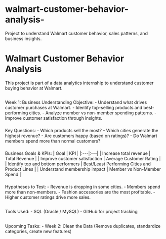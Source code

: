 # walmart-customer-behavior-analysis-
Project to understand Walmart customer behavior, sales patterns, and  business insights.

# Walmart Customer Behavior Analysis 
This project is part of a data analytics internship to understand customer buying behavior at Walmart. 
##      
###         
Week 1: Business Understanding 
Objective: - Understand what drives customer purchases at Walmart. - Identify top-selling products and best-performing cities. - Analyze member vs non-member spending patterns. - Improve customer satisfaction through insights. 
###     
Key Questions: - Which products sell the most? - Which cities generate the highest revenue? - Are customers happy (based on ratings)? - Do Walmart members spend more than normal customers? 
###        
Business Goals & KPIs: 
| Goal | KPI | 
|:---|:---| 
| Increase total revenue | Total Revenue | 
| Improve customer satisfaction | Average Customer Rating | 
| Identify top and bottom performers | Best/Least Performing Cities and Product Lines | 
| Understand membership impact | Member vs Non-Member Spend | 
###     
Hypotheses to Test: - Revenue is dropping in some cities. - Members spend more than non-members. - Fashion accessories are the most profitable. - Higher customer ratings drive more sales. 
##                         
Tools Used: - SQL (Oracle / MySQL) - GitHub for project tracking 
##         
Upcoming Tasks: - Week 2: Clean the Data (Remove duplicates, standardize categories, create new features)
